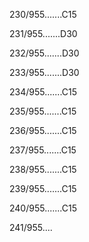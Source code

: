 230/955.......C15 


231/955.......D30 


232/955.......D30 


233/955.......D30 


234/955.......C15 


235/955.......C15 


236/955.......C15 


237/955.......C15 


238/955.......C15 


239/955.......C15 


240/955.......C15 


241/955.... 

